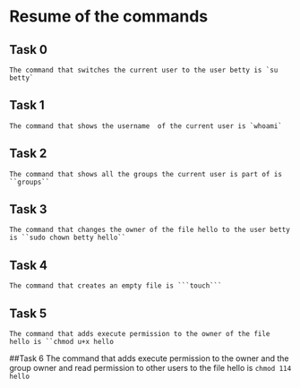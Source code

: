 # Resume of the commands

## Task 0
	The command that switches the current user to the user betty is `su betty`

## Task 1
	The command that shows the username  of the current user is `whoami`


## Task 2
	The command that shows all the groups the current user is part of is ``groups``

## Task 3
	The command that changes the owner of the file hello to the user betty is ``sudo chown betty hello``

## Task 4
	The command that creates an empty file is ```touch```

## Task 5
	The command that adds execute permission to the owner of the file hello is ``chmod u+x hello

##Task 6
	The command that adds execute permission to the owner and the group owner and read permission to other users to the file hello is ``chmod 114 hello``



